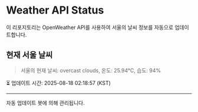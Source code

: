 
# Weather API Status

이 리포지토리는 OpenWeather API를 사용하여 서울의 날씨 정보를 자동으로 업데이트합니다.

## 현재 서울 날씨
> 서울의 현재 날씨: overcast clouds, 온도: 25.94°C, 습도: 94%

⏳ 업데이트 시간: 2025-08-18 02:18:57 (KST)

---
자동 업데이트 봇에 의해 관리됩니다.

